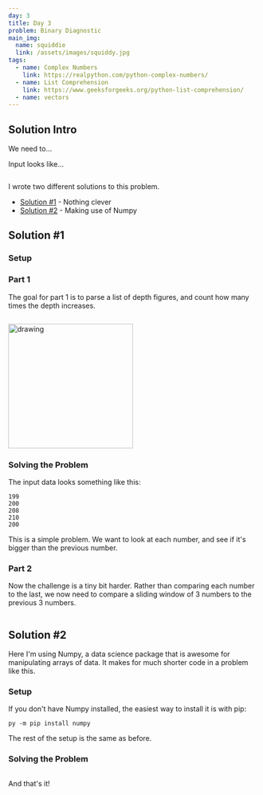 ```yaml
---
day: 3
title: Day 3
problem: Binary Diagnostic
main_img:
  name: squiddie
  link: /assets/images/squiddy.jpg
tags: 
  - name: Complex Numbers
    link: https://realpython.com/python-complex-numbers/
  - name: List Comprehension
    link: https://www.geeksforgeeks.org/python-list-comprehension/
  - name: vectors
---
```


## Solution Intro

We need to...

Input looks like...

```
```

I wrote two different solutions to this problem.

- [Solution #1](#solution-1) - Nothing clever
- [Solution #2](#solution-2) - Making use of Numpy

## Solution #1

### Setup

### Part 1

The goal for part 1 is to parse a list of depth figures, and count how many times the depth increases.

```python
```

<img src="{{ site.url }}{{ site.baseurl }}/assets/images/input_folder_location.png" alt="drawing" style="width:250px;"/>


### Solving the Problem

The input data looks something like this:

```
199
200
208
210
200
```

This is a simple problem.  We want to look at each number, and see if it's bigger than the previous number.

### Part 2

Now the challenge is a tiny bit harder.  Rather than comparing each number to the last,
we now need to compare a sliding window of 3 numbers to the previous 3 numbers.

```python
```

## Solution #2

Here I'm using Numpy, a data science package that is awesome for manipulating arrays of data.
It makes for much shorter code in a problem like this.

### Setup

If you don't have Numpy installed, the easiest way to install it is with pip:

```
py -m pip install numpy
```
The rest of the setup is the same as before.

### Solving the Problem

```python
```

And that's it!
